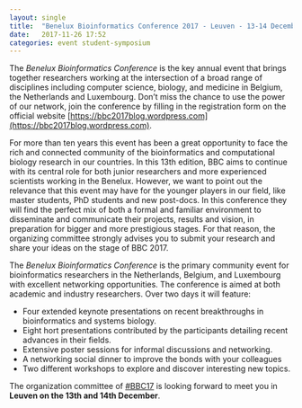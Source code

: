 ```yaml
---
layout: single
title:  "Benelux Bioinformatics Conference 2017 - Leuven - 13-14 December"
date:   2017-11-26 17:52
categories: event student-symposium
---
```


The *Benelux Bioinformatics Conference* is the key annual event that brings together researchers working at the intersection of a broad range of disciplines including computer science, biology, and medicine in Belgium, the Netherlands and Luxembourg. Don’t miss the chance to use the power of our network, join the conference by filling in the registration form on the official website [https://bbc2017blog.wordpress.com](https://bbc2017blog.wordpress.com).

For more than ten years this event has been a great opportunity to face the rich and connected community of the bioinformatics and computational biology research in our countries. In this 13th edition, BBC aims to continue with its central role for both junior researchers and more experienced scientists working in the Benelux. However, we want to point out the relevance that this event may have for the younger players in our field, like master students, PhD students and new post-docs. In this conference they will find the perfect mix of both a formal and familiar environment to disseminate and communicate their projects, results and vision, in preparation for bigger and more prestigious stages. For that reason, the organizing committee strongly advises you to submit your research and share your ideas on the stage of BBC 2017.

The *Benelux Bioinformatics Conference* is the primary community event for bioinformatics researchers in the Netherlands, Belgium, and Luxembourg with excellent networking opportunities. The conference is aimed at both academic and industry researchers. Over two days it will feature:

- Four extended keynote presentations on recent breakthroughs in bioinformatics and systems biology.
- Eight hort presentations contributed by the participants detailing recent advances in their fields.
- Extensive poster sessions for informal discussions and networking.
- A networking social dinner to improve the bonds with your colleagues
- Two different workshops to explore and discover interesting new topics.

The organization committee of [#BBC17](https://twitter.com/hashtag/BBC17?src=hash) is looking forward to meet you in **Leuven on the 13th and 14th December**.
